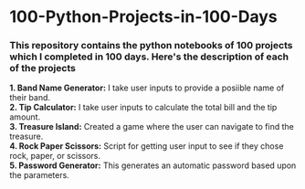# 100-Python-Projects-in-100-Days

### This repository contains the python notebooks of 100 projects which I completed in 100 days. Here's the description of each of the projects

**1. Band Name Generator:** I take user inputs to provide a posiible name of their band.    
**2. Tip Calculator:** I take user inputs to calculate the total bill and the tip amount.    
**3. Treasure Island:** Created a game where the user can navigate to find the treasure.    
**4. Rock Paper Scissors:** Script for getting user input to see if they chose rock, paper, or scissors.    
**5. Password Generator:** This generates an automatic password based upon the parameters.
